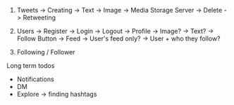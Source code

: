 1. Tweets
    -> Creating
        -> Text
        -> Image -> Media Storage Server
    -> Delete
    -> Retweeting

2. Users
   -> Register
   -> Login
   -> Logout
   -> Profile
        -> Image?
        -> Text?
        -> Follow Button
   -> Feed
        -> User's feed only?
        -> User + who they follow?

3. Following / Follower

Long term todos
- Notifications
- DM
- Explore -> finding hashtags


